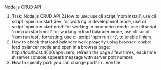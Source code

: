Node.js CRUD API
1. Task: Node.js CRUD API
2.How to use:
use cli script 'npm install',
use cli script 'npm run start:dev' for working in development mode,
use cli script 'npm run start:prod' for working in production mode,
use cli script 'npm run start:multi' for working in load balancer mode,
use cli script 'npm run test', for testing,
use cli script 'npm run lint', to enable linters,
3. How to check that load balancer work properly using browser:
enable load balancer mode and open in a browser page: http://localhost:4000/api/users,
refresh the page a few times, each time in server console appears message with server port number.
4. How to specify port:
you can change ports in ..env file
